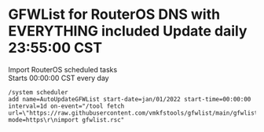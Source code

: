 # GFWList for RouterOS DNS with EVERYTHING included Update daily 23:55:00 CST

Import RouterOS scheduled tasks  
Starts 00:00:00 CST every day
```
/system scheduler
add name=AutoUpdateGFWList start-date=jan/01/2022 start-time=00:00:00 interval=1d on-event="/tool fetch url=\"https://raw.githubusercontent.com/vmkfstools/gfwlist/main/gfwlist.rsc\" mode=https\r\nimport gfwlist.rsc"
```
